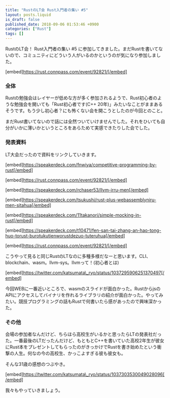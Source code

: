 ```yaml
---
title: "RustのLT会 Rust入門者の集い #5"
layout: posts.liquid
is_draft: false
published_date: 2018-09-06 01:53:46 +0900
categories: ["Rust"]
tags: []
---
```


RustのLT会！ Rust入門者の集い #5 に参加してきました。まだRustを書いてないので、コミュニティにどういう人がいるのかというのが気になり参加しました。

[embed]https://rust.connpass.com/event/92821/[/embed]

### 全体
Rustの勉強会はレイヤーが低めな方が多く参加されるようで、Rust初心者のような勉強会を開いても「Rust初心者です(C++ 20年)」みたいなことがままあるそうです。もう少し初心者？にも怖くない会を開こうとしたのが今回とのこと。

まだRust書いてないので話には全然ついていけませんでした。それをひいても自分がいかに薄いかというところをあらためて実感できたりした会でした。

### 発表資料
LT大会だったので資料をリンクしていきます。

[embed]https://speakerdeck.com/fnwiya/competitive-programming-by-rust[/embed]

[embed]https://rust.connpass.com/event/92821/[/embed]

[embed]https://speakerdeck.com/rchaser53/llvm-irru-men[/embed]

[embed]https://speakerdeck.com/tsukushi/rust-plus-webassemblyniru-men-sitahua[/embed]

[embed]https://speakerdeck.com/11takanori/simple-mocking-in-rust[/embed]

[embed]https://speakerdeck.com/t10471/fen-san-tai-zhang-an-hao-tong-huo-torust-burotukutienworustdezuo-tuteruhua[/embed]

[embed]https://rust.connpass.com/event/92821/[/embed]

こうやって見ると同じRustのLTなのに多種多様だなーと思います。CLI、blockchain、wasm。llvm-sys。llvmって！(初心者とは)

[embed]https://twitter.com/katsumata\_ryo/status/1037295906251370497[/embed]

今回WEBに一番近いところで、wasmのスライドが面白かった。RustからjsのAPIにアクセスしてバイナリを作れるライブラリの紹介が面白かった。やってみたい。競技プログラミングの話もRustで何書いたら感があったので興味深かった。

### その他
会場の参加者なんだけど、ちらほら高校生がいるかと思ったらLTの発表社だった。一番最後のLTだったんだけど、もともとC++を書いていた高校2年生が彼女にRust本をプレゼントしてもらったのがきっかけでRustを書き始めたという衝撃の人生。何なの今の高校生、かっこよすぎる彼も彼女も。

そんな31歳の感想のつぶやき。

[embed]https://twitter.com/katsumata\_ryo/status/1037303530049028096[/embed]

我々もやっていきましょう。


